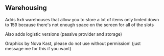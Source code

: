 Warehousing
---
Adds 5x5 warehouses that allow you to store a lot of items
only limted down to 159 because there's not enough space on the screen for all of the slots

Also adds logistic versions (passive provider and storage)

Graphics by Nova Kast, please do not use without permission! (just message me for this if you want)
